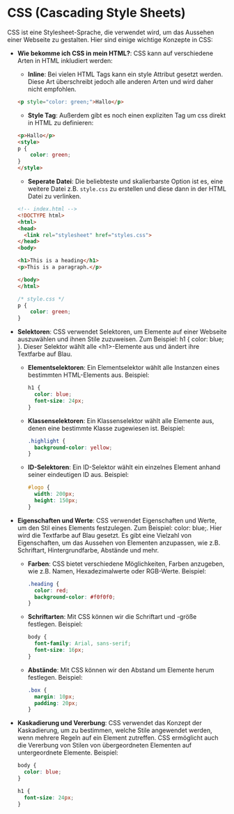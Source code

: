 # CSS (Cascading Style Sheets)

CSS ist eine Stylesheet-Sprache, die verwendet wird, um das Aussehen einer Webseite zu gestalten. Hier sind einige wichtige Konzepte in CSS:

- **Wie bekomme ich CSS in mein HTML?**: CSS kann auf verschiedene Arten in HTML inkludiert werden:
    
    - **Inline**: Bei vielen HTML Tags kann ein style Attribut gesetzt werden. Diese Art überschreibt jedoch alle anderen Arten und wird daher nicht empfohlen.

    ```html
    <p style="color: green;">Hallo</p>
    ```
    - **Style Tag**: Außerdem gibt es noch einen expliziten Tag um css direkt in HTML zu definieren:

    ```html
    <p>Hallo</p>
    <style>
    p {
        color: green;
    }
    </style>
    ```

    - **Seperate Datei**: Die beliebteste und skalierbarste Option ist es, eine weitere Datei z.B. `style.css` zu erstellen und diese dann in der HTML Datei zu verlinken.
    ```html
    <!-- index.html -->
    <!DOCTYPE html>
    <html>
    <head>
      <link rel="stylesheet" href="styles.css">
    </head>
    <body>

    <h1>This is a heading</h1>
    <p>This is a paragraph.</p>

    </body>
    </html>
    ```

    ```css
    /* style.css */
    p {
        color: green;
    }
    ```

- **Selektoren**: CSS verwendet Selektoren, um Elemente auf einer Webseite auszuwählen und ihnen Stile zuzuweisen. Zum Beispiel: h1 { color: blue; }. Dieser Selektor wählt alle &lt;h1&gt;-Elemente aus und ändert ihre Textfarbe auf Blau.

  - **Elementselektoren**: Ein Elementselektor wählt alle Instanzen eines bestimmten HTML-Elements aus. Beispiel:
    ```css
    h1 {
      color: blue;
      font-size: 24px;
    }
    ```

  - **Klassenselektoren**: Ein Klassenselektor wählt alle Elemente aus, denen eine bestimmte Klasse zugewiesen ist. Beispiel:
    ```css
    .highlight {
      background-color: yellow;
    }
    ```

  - **ID-Selektoren**: Ein ID-Selektor wählt ein einzelnes Element anhand seiner eindeutigen ID aus. Beispiel:
    ```css
    #logo {
      width: 200px;
      height: 150px;
    }
    ```

- **Eigenschaften und Werte**: CSS verwendet Eigenschaften und Werte, um den Stil eines Elements festzulegen. Zum Beispiel: color: blue;. Hier wird die Textfarbe auf Blau gesetzt. Es gibt eine Vielzahl von Eigenschaften, um das Aussehen von Elementen anzupassen, wie z.B. Schriftart, Hintergrundfarbe, Abstände und mehr.

  - **Farben**: CSS bietet verschiedene Möglichkeiten, Farben anzugeben, wie z.B. Namen, Hexadezimalwerte oder RGB-Werte. Beispiel:
    ```css
    .heading {
      color: red;
      background-color: #f0f0f0;
    }
    ```

  - **Schriftarten**: Mit CSS können wir die Schriftart und -größe festlegen. Beispiel:
    ```css
    body {
      font-family: Arial, sans-serif;
      font-size: 16px;
    }
    ```

  - **Abstände**: Mit CSS können wir den Abstand um Elemente herum festlegen. Beispiel:
    ```css
    .box {
      margin: 10px;
      padding: 20px;
    }
    ```

- **Kaskadierung und Vererbung**: CSS verwendet das Konzept der Kaskadierung, um zu bestimmen, welche Stile angewendet werden, wenn mehrere Regeln auf ein Element zutreffen. CSS ermöglicht auch die Vererbung von Stilen von übergeordneten Elementen auf untergeordnete Elemente. Beispiel:
  ```css
  body {
    color: blue;
  }

  h1 {
    font-size: 24px;
  }

